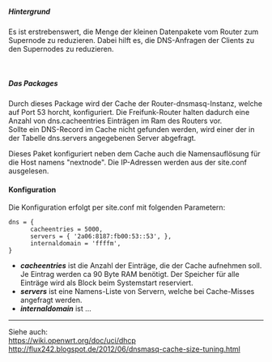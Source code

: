 ##### Hintergrund
Es ist erstrebenswert, die Menge der kleinen Datenpakete vom Router zum 
Supernode zu reduzieren. Dabei hilft es, die DNS-Anfragen der Clients zu 
den Supernodes zu reduzieren. 

<br>

##### Das Packages
Durch dieses Package wird der Cache der Router-dnsmasq-Instanz, welche 
auf Port 53 horcht, konfiguriert. Die Freifunk-Router halten dadurch 
eine Anzahl von dns.cacheentries Einträgen im Ram des Routers vor.  
Sollte ein DNS-Record im Cache nicht gefunden werden, wird einer der in 
der Tabelle dns.servers angegebenen Server abgefragt. 

Dieses Paket konfiguriert neben dem Cache auch die Namensauflösung für 
die Host namens "nextnode". Die IP-Adressen werden aus der site.conf 
ausgelesen.

#### Konfiguration
Die Konfiguration erfolgt per site.conf mit folgenden Parametern:
```
dns = {
      cacheentries = 5000,
      servers = { '2a06:8187:fb00:53::53', },
      internaldomain = 'ffffm',
}
```

*  ***cacheentries*** ist die Anzahl der Einträge, die der Cache aufnehmen soll.  
Je Eintrag werden ca 90 Byte RAM benötigt. Der Speicher für alle Einträge wird 
als Block beim Systemstart reserviert.  
* ***servers*** ist eine Namens-Liste von Servern, welche bei Cache-Misses angefragt werden.
* ***internaldomain*** ist ...

---

Siehe auch:  
https://wiki.openwrt.org/doc/uci/dhcp  
http://flux242.blogspot.de/2012/06/dnsmasq-cache-size-tuning.html

